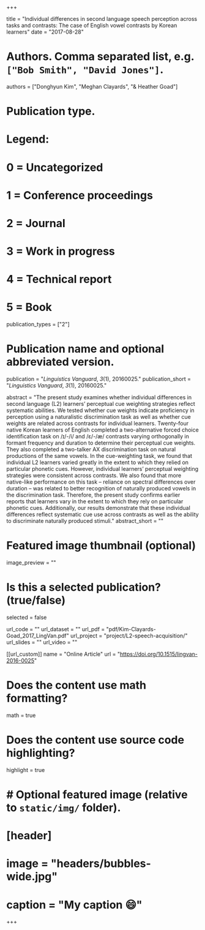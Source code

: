 +++

title = "Individual differences in second language speech perception across tasks and contrasts: The case of English vowel contrasts by Korean learners"
date = "2017-08-28"

# Authors. Comma separated list, e.g. `["Bob Smith", "David Jones"]`.
authors = ["Donghyun Kim", "Meghan Clayards", "& Heather Goad"]

# Publication type.
# Legend:
# 0 = Uncategorized
# 1 = Conference proceedings
# 2 = Journal
# 3 = Work in progress
# 4 = Technical report
# 5 = Book
publication_types = ["2"]

# Publication name and optional abbreviated version.
publication = "*Linguistics Vanguard*, *3*(1), 20160025."
publication_short = "*Linguistics Vanguard*, *3*(1), 20160025."


abstract = "The present study examines whether individual differences in second language (L2) learners’ perceptual cue weighting strategies reflect systematic abilities. We tested whether cue weights indicate proficiency in perception using a naturalistic discrimination task as well as whether cue weights are related across contrasts for individual learners. Twenty-four native Korean learners of English completed a two-alternative forced choice identification task on /ɪ/-/i/ and /ɛ/-/æ/ contrasts varying orthogonally in formant frequency and duration to determine their perceptual cue weights. They also completed a two-talker AX discrimination task on natural productions of the same vowels. In the cue-weighting task, we found that individual L2 learners varied greatly in the extent to which they relied on particular phonetic cues. However, individual learners’ perceptual weighting strategies were consistent across contrasts. We also found that more native-like performance on this task – reliance on spectral differences over duration – was related to better recognition of naturally produced vowels in the discrimination task. Therefore, the present study confirms earlier reports that learners vary in the extent to which they rely on particular phonetic cues. Additionally, our results demonstrate that these individual differences reflect systematic cue use across contrasts as well as the ability to discriminate naturally produced stimuli."
abstract_short = ""


# Featured image thumbnail (optional)
image_preview = ""

# Is this a selected publication? (true/false)
selected = false

url_code = ""
url_dataset = ""
url_pdf = "pdf/Kim-Clayards-Goad_2017_LingVan.pdf"
url_project = "project/L2-speech-acquisition/"
url_slides = ""
url_video = ""

[[url_custom]]
name = "Online Article"
url = "https://doi.org/10.1515/lingvan-2016-0025"

# Does the content use math formatting?
math = true
# Does the content use source code highlighting?
highlight = true

# # Optional featured image (relative to `static/img/` folder).
# [header]
# image = "headers/bubbles-wide.jpg"
# caption = "My caption :smile:"

+++

